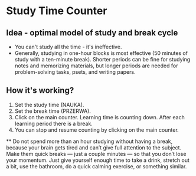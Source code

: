 # Study Time Counter

## Idea - optimal model of study and break cycle

* You can't study all the time - it's ineffective.
* Generally, studying in one-hour blocks is most effective (50 minutes of study with a ten-minute break). 
Shorter periods can be fine for studying notes and memorizing materials, but longer periods are needed for problem-solving tasks, psets, and writing papers. 

## How it's working?

1. Set the study time (NAUKA).
2. Set the break time (PRZERWA).
3. Click on the main counter. Learning time is counting down. After each learning period there is a break.
4. You can stop and resume counting by clicking on the main counter.

** Do not spend more than an hour studying without having a break, because your brain gets tired and can’t give full attention to the subject. Make them quick breaks — just a couple minutes — so that you don’t lose your momentum. 
Just give yourself enough time to take a drink, stretch out a bit, use the bathroom, do a quick calming exercise, or something similar.
